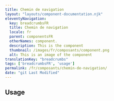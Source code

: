 ```yaml
---
title: Chemin de navigation
layout: "layouts/component-documentation.njk"
eleventyNavigation:
  key: breadcrumbsFR
  title: Chemin de navigation
  locale: fr
  parent: componentsFR
  otherNames: component.
  description: This is the component
  thumbnail: /images/fr/composants/component.png
  alt: This is an image of the component
translationKey: "breadcrumbs"
tags: ['breadcrumbsFR', 'usage']
permalink: /fr/composants/chemin-de-navigation/
date: "git Last Modified"
---
```


## Usage